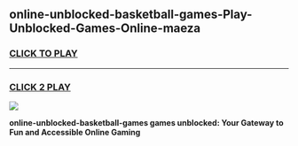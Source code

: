 
## online-unblocked-basketball-games-Play-Unblocked-Games-Online-maeza
<h3>
<a href="https://premium76.site?title=online-unblocked-basketball-games&ref=25A">CLICK TO PLAY</a></h3>
<hr>

<h3>
<a href="https://premium76.site?title=online-unblocked-basketball-games&ref=25A">CLICK 2 PLAY</a>
  
</h3>

<a href="https://premium76.site?title=online-unblocked-basketball-games&ref=25A"><img src="https://clearcache.store/games.png"></a>


**online-unblocked-basketball-games games unblocked: Your Gateway to Fun and Accessible Online Gaming**
